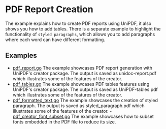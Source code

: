 # PDF Report Creation

The example explains how to create PDF reports using UniPDF, it also shows you how to add tables. There is a separate example to highlight the functionality of `styled paragraphs`, which allows you to add paragraphs where each word can have different formatting.  

## Examples

- [pdf_report.go](pdf_report.go) The example showcases PDF report generation with UniPDF's creator package. The output is saved as unidoc-report.pdf which illustrates some of the features of the creator.
- [pdf_tables.go](pdf_tables.go) The example showcases PDF tables features using UniPDF's creator package. The output is saved as UniPDF-tables.pdf which illustrates some of the features of the creator.
- [pdf_formatted_text.go](styled_par.go) The example showcases the creation of styled paragraph. The output is saved as styled_paragraph.pdf which illustrates some of the features of the creator.
-[pdf_creator_font_subset.go](pdf_creator_font_subset.go) The example showcases how to subset fonts embedded in the PDF file to reduce its size.